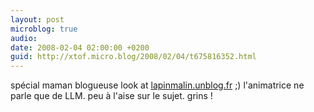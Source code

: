 ```yaml
---
layout: post
microblog: true
audio: 
date: 2008-02-04 02:00:00 +0200
guid: http://xtof.micro.blog/2008/02/04/t675816352.html
---
```

spécial maman blogueuse look at  [lapinmalin.unblog.fr](http://lapinmalin.unblog.fr/) ;) l'animatrice ne parle que de LLM. peu à l'aise sur le sujet. grins !
